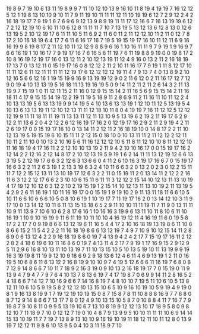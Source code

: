 19
8
9
7
19
10
6
13
11
19
8
9
9
7
11
10
12
10
13
9
16
10
11
8
19
4
19
19
7
16
12
12
5
12
1
19
8
13
10
10
9
10
11
7
9
11
19
10
11
11
11
12
11
10
19
19
6
12
7
2
9
12
2
4
2
16
18
19
17
7
9
19
1
6
7
6
9
6
9
12
13
9
8
9
19
11
11
17
12
16
6
7
16
13
19
19
6
12
7
2
12
12
19
10
6
10
11
10
6
12
8
11
11
11
7
10
7
13
19
5
13
12
13
6
12
8
13
0
12
6
13
19
5
2
10
12
19
17
6
11
11
10
5
11
6
9
2
11
6
0
11
2
11
12
12
10
11
2
11
0
12
7
8
17
2
10
16
18
19
6
4
17
7
6
11
6
16
17
16
7
19
5
19
15
19
17
16
10
11
12
11
6
9
16
16
19
9
8
19
8
17
2
11
12
10
11
12
12
9
8
8
9
6
16
1
10
16
11
11
9
7
9
19
1
9
16
9
7
6
6
16
19
1
10
16
17
7
9
19
17
16
7
6
16
5
6
11
19
7
6
11
19
8
8
9
19
0
0
19
8
17
2
10
8
16
19
12
19
17
16
0
13
12
11
2
10
12
13
19
11
12
4
9
16
0
13
2
11
2
16
18
19
17
13
7
0
13
12
11
0
15
19
17
16
0
8
12
12
2
11
2
10
11
16
17
7
9
19
1
11
8
12
17
10
11
11
12
6
11
12
11
11
11
11
12
19
17
6
12
12
12
12
19
11
4
7
9
13
7
4
0
13
8
9
2
10
12
16
5
6
6
12
16
1
19
15
19
9
16
9
13
19
19
12
9
0
2
11
6
12
0
2
11
16
17
12
7
12
9
0
19
4
10
13
13
19
5
16
18
11
13
19
16
19
5
0
9
14
11
2
11
2
11
2
6
14
3
2
11
13
19
9
7
15
19
1
0
11
12
11
15
2
11
16
0
12
9
15
15
14
2
11
16
5
6
9
15
15
14
2
11
16
18
11
4
17
9
15
15
14
19
12
2
19
11
19
5
18
9
11
2
8
6
9
11
2
11
16
11
10
11
12
2
4
10
13
13
19
5
6
13
13
19
9
9
14
19
5
4
10
13
6
13
13
19
1
12
10
11
12
5
13
19
5
4
10
13
6
13
13
19
11
12
10
12
13
11
11
12
18
10
11
8
0
4
19
19
7
16
11
12
12
5
12
12
12
19
9
11
11
18
11
11
19
11
13
13
11
12
11
13
10
9
5
13
19
6
2
19
2
11
19
17
6
2
9
12
2
11
13
6
2
0
4
2
12
2
6
12
16
19
17
16
2
0
12
19
17
16
2
9
2
11
2
9
19
4
2
11
2
6
19
17
0
0
15
19
17
16
10
0
13
14
11
2
12
11
2
16
18
19
10
0
14
8
17
2
2
11
10
12
13
19
5
19
15
19
6
10
15
11
11
2
12
15
0
18
10
0
10
13
11
11
2
11
12
12
2
12
11
10
11
2
11
10
0
10
13
2
10
16
5
6
11
16
12
12
12
10
6
11
8
11
12
10
10
8
11
12
12
10
11
16
18
19
4
17
16
11
2
2
12
10
10
13
19
2
11
9
4
2
10
10
16
17
0
0
15
19
17
16
2
12
14
2
2
12
16
2
12
14
8
17
2
10
12
13
19
5
9
19
1
6
2
14
11
11
13
12
19
12
6
6
13
3
19
5
2
12
19
17
6
6
3
2
12
6
3
13
6
6
0
4
11
2
6
10
16
3
19
17
16
6
7
0
15
19
17
16
6
3
2
2
11
2
6
3
19
1
2
13
3
19
6
3
2
4
10
11
6
6
3
2
0
13
2
0
2
3
0
12
2
15
11
11
7
12
2
15
12
13
11
13
10
19
17
12
6
3
2
2
11
0
15
19
11
2
0
13
14
11
2
12
2
2
16
11
6
3
12
2
12
17
6
6
2
3
10
10
6
15
11
6
11
11
3
12
12
2
15
14
10
12
13
11
13
10
19
4
17
19
12
10
12
6
3
12
2
10
2
19
15
19
1
2
15
14
10
12
13
11
13
10
19
2
11
13
19
5
4
2
9
2
6
11
16
19
1
10
11
16
19
17
0
0
15
19
1
9
19
10
2
9
11
13
11
18
11
6
6
10
5
10
11
6
6
10
6
6
6
10
5
0
8
10
6
19
1
10
19
17
7
11
19
17
16
2
0
13
14
12
10
3
11
9
17
10
0
13
14
12
10
11
6
11
13
15
16
18
6
5
2
9
11
10
10
11
11
19
11
7
11
9
0
13
11
11
10
9
11
13
9
7
10
6
10
6
2
8
17
6
16
1
10
16
16
3
19
9
6
13
11
10
11
8
10
6
11
10
16
19
1
10
9
10
16
19
9
11
6
11
19
10
11
10
10
4
16
19
12
11
4
16
19
11
6
0
19
5
8
17
2
2
17
7
0
9
19
8
6
6
13
12
19
6
11
16
5
4
4
17
2
10
16
18
19
13
19
8
6
11
10
6
8
6
6
15
2
11
5
4
2
2
2
11
16
18
19
8
6
6
13
12
19
7
4
9
7
10
9
10
12
15
14
11
2
8
6
9
0
6
13
12
4
2
2
9
16
18
19
8
6
0
19
7
4
13
9
4
2
4
2
17
7
15
19
17
16
11
2
12
2
8
2
4
18
6
19
6
10
11
16
8
6
0
19
7
4
13
11
4
2
17
7
9
19
1
17
16
9
15
2
9
12
9
5
11
2
9
6
16
8
10
13
11
10
13
19
7
11
10
13
15
10
5
10
13
5
19
10
11
13
19
9
9
19
16
3
19
19
8
11
19
9
12
10
9
18
6
9
2
9
18
13
6
12
4
6
11
4
6
9
13
19
1
2
11
0
16
19
5
10
6
8
6
11
6
13
12
2
16
8
19
9
10
10
9
7
4
19
5
12
6
6
6
11
16
19
7
6
8
0
8
7
12
9
14
8
6
6
7
10
11
7
18
9
2
16
3
19
0
9
10
13
2
16
18
19
17
7
0
15
19
0
11
9
13
9
4
7
9
4
7
7
9
7
6
4
10
13
7
8
13
6
19
7
4
17
19
8
7
0
6
9
9
14
11
2
8
16
5
2
4
18
6
6
7
14
12
7
10
16
9
6
6
7
14
16
8
19
7
4
8
10
10
7
19
5
11
10
6
10
5
13
8
12
11
10
6
10
5
9
19
5
8
2
12
12
10
13
15
10
6
5
10
9
16
10
19
10
5
9
19
4
9
19
0
8
1
9
16
13
8
19
9
1
7
19
12
19
10
19
15
0
8
7
15
8
7
8
11
10
8
8
8
16
9
7
7
6
8
0
8
7
12
9
14
8
6
6
7
13
17
7
8
0
12
4
9
10
13
15
10
5
8
7
0
10
8
8
4
11
7
16
7
7
9
19
8
7
9
10
8
11
0
9
9
5
13
19
10
6
7
13
10
8
19
9
12
12
13
10
17
18
9
5
8
0
9
8
12
10
7
11
18
9
7
10
0
12
12
7
19
0
10
4
8
7
9
13
9
9
5
10
10
11
11
11
10
6
9
14
14
15
13
10
19
11
7
7
19
7
13
8
9
13
10
10
9
16
19
10
19
11
18
12
11
10
11
12
8
0
13
9
19
7
12
12
11
9
8
6
10
13
9
5
0
4
10
3
11
18
9
7
10
